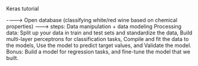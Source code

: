Keras tutorial


----> Open database (classifying white/red wine based on chemical properties)
---> steps: Data manipulation + data modeling
Processing data:  Split up your data in train and test sets and standardize the data,
Build multi-layer perceptrons for classification tasks,
Compile and fit the data to the models,
Use the model to predict target values, and
Validate the model.
Bonus: Build a model for regression tasks, and fine-tune the model that we built.
 
